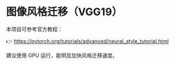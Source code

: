 # 图像风格迁移（VGG19）

本项目可参考官方教程：

👉 https://pytorch.org/tutorials/advanced/neural_style_tutorial.html

建议使用 GPU 运行，能明显加快风格迁移速度。
